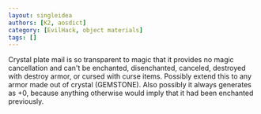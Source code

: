 ```yaml
---
layout: singleidea
authors: [K2, aosdict]
category: [EvilHack, object materials]
tags: []
---
```

Crystal plate mail is so transparent to magic that it provides no magic cancellation and can't be enchanted, disenchanted, canceled, destroyed with destroy armor, or cursed with curse items. Possibly extend this to any armor made out of crystal (GEMSTONE). Also possibly it always generates as +0, because anything otherwise would imply that it had been enchanted previously.
